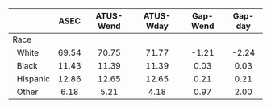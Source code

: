 
|                      |         ASEC |    ATUS-Wend |    ATUS-Wday |     Gap-Wend |      Gap-day |
| -------------------- | :----------: | :----------: | :----------: | :----------: | :----------: |
| Race                 |              |              |              |              |              |
| &nbsp;&nbsp;White    |        69.54 |        70.75 |        71.77 |        -1.21 |        -2.24 |
| &nbsp;&nbsp;Black    |        11.43 |        11.39 |        11.39 |         0.03 |         0.03 |
| &nbsp;&nbsp;Hispanic |        12.86 |        12.65 |        12.65 |         0.21 |         0.21 |
| &nbsp;&nbsp;Other    |         6.18 |         5.21 |         4.18 |         0.97 |         2.00 |

